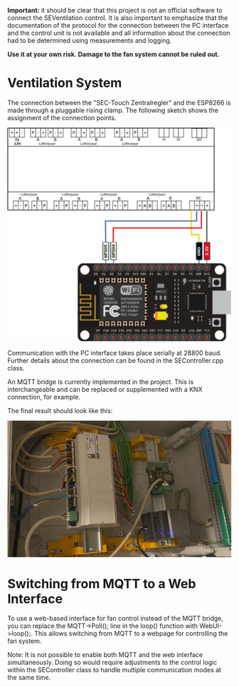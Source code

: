 **Important:** it should be clear that this project is not an official software to connect the SEVentilation control. It is also important to emphasize that the documentation of the protocol for the connection between the PC interface and the control unit is not available and all information about the connection had to be determined using measurements and logging.

**Use it at your own risk. Damage to the fan system cannot be ruled out.**

# Ventilation System

The connection between the "SEC-Touch Zentralregler" and the ESP8266 is made through a pluggable rising clamp. The following sketch shows the assignment of the connection points.

![sketch - connection between the esp8266 and sec-touch](/doc/sketch.jpg)

Communication with the PC interface takes place serially at 28800 baud. Further details about the connection can be found in the SEController.cpp class.

An MQTT bridge is currently implemented in the project. This is interchangeable and can be replaced or supplemented with a KNX connection, for example.

The final result should look like this:

![final result](/doc/final.jpg)


# Switching from MQTT to a Web Interface

To use a web-based interface for fan control instead of the MQTT bridge, you can replace the MQTT->Poll(); line in the loop() function with WebUI->loop();. This allows switching from MQTT to a webpage for controlling the fan system.

Note: It is not possible to enable both MQTT and the web interface simultaneously. Doing so would require adjustments to the control logic within the SEController class to handle multiple communication modes at the same time.